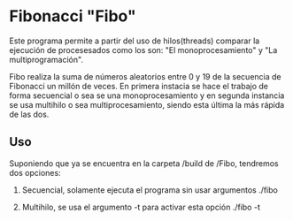 Fibonacci "Fibo"
====

Este programa permite a partir del uso de hilos(threads) comparar la ejecución de procesesados como los son: "El monoprocesamiento" y "La multiprogramación".

Fibo realiza la suma de números aleatorios entre 0 y 19 de la secuencia de Fibonacci un millón de veces. En primera instacia se hace el trabajo de forma secuencial o sea se una monoprocesamiento y en segunda instancia se usa multihilo o sea multiprocesamiento, siendo esta última la más rápida de las dos.
 
Uso
---
Suponiendo que ya se encuentra en la carpeta /build de /Fibo, tendremos dos opciones:

1. Secuencial, solamente ejecuta el programa sin usar argumentos ./fibo 

2. Multihilo, se usa el argumento -t para activar esta opción ./fibo -t 
